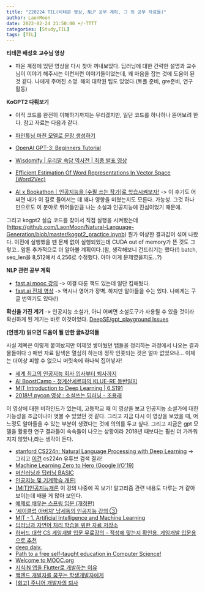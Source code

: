 ```yaml
---
title: "220224 TIL(티테콘 영상, NLP 공부 계획, 그 외 공부 자료들)"
author: LaonMoon
date: 2022-02-24 21:50:00 +/-TTTT
categories: [Study,TIL]
tags: [TIL]
---
```


**티테콘 배성호 교수님 영상**
- 파온 계정에 있던 영상을 다시 찾아 꺼내보았다. 딥러닝에 대한 간략한 설명과 교수님이 이야기 해주시는 이런저런 이야기들이었는데, 꽤 마음을 잡는 것에 도움이 된 것 같다. 나에게 주어진 소명. 해외 대학원 팁도 있었다.(토플 준비, gre준비, 연구 활동)

**KoGPT2 다뤄보기**
- 아직 코드를 완전히 이해하기까지는 무리겠지만, 일단 코드를 하나하나 뜯어보려 한다. 
참고 자료는 다음과 같다.

- [파인튜닝 마친 모델로 문장 생성하기](https://ratsgo.github.io/nlpbook/docs/generation/inference2/)
- [OpenAI GPT-3: Beginners Tutorial](https://www.youtube.com/watch?v=9g66yO0Jues)
- [Wisdomify | 우리말 속담 역사전 | 최종 발표 영상](https://www.youtube.com/watch?v=0BhQlCthQTk)
- [Efficient Estimation Of Word Representations In Vector Space (Word2Vec)](https://deepdaiv.oopy.io/paper/word2vec)
- [AI x Bookathon｜인공지능을 [수필 쓰는 작가]로 학습시켜보자!](https://jeinalog.tistory.com/25)
-> 이 후기도 어쩌면 내가 이 길로 들어서는 데 꽤나 영향을 미쳤는지도 모른다. 가능성. 그것 하나만으로도 이 분야로 뛰어들만큼 나는 소설과 인공지능에 진심이었기 때문에.

그리고 kogpt2 실습 코드를 찾아서 직접 실행을 시켜봤는데(https://github.com/LaonMoon/Natural-Language-Generation/blob/master/kogpt2_practice.ipynb) 뭔가 이상한 결과값이 섞여 나왔다. 이전에 실행했을 땐 문제 없이 실행되었는데 CUDA out of memory가 뜬 것도 그렇고.. 암튼 추가적으로 더 알아볼 계획이다.(참, 생각해보니 건드리기는 했다(!) batch, seq_len을 8,512에서 4,256로 수정했다. 아마 이게 문제였을지도...?)

**NLP 관련 공부 계획**
- [fast.ai mooc 강의](https://course.fast.ai/) -> 이걸 다룬 책도 있는데 일단 킵해뒀다.
- [fast.ai 전체 영상](https://www.youtube.com/watch?v=0oyCUWLL_fU) -> 역시나 영어가 장벽. 하지만 알아들을 수는 있다. 나에게는 구글 번역기도 있다(!)

**확신을 가진 계기**
-> 인공지능 소설가, 아니 어쩌면 소설도구가 사용될 수 있을 것이라 확신하게 된 계기는 바로 이것이었다.
[DeepSE/gpt_playground Issues](https://github.com/DeepSE/gpt_playground/issues/52)

**(언젠가) 읽으면 도움이 될 만한 글&강의들**

사실 제목은 이렇게 붙여놨지만 이제껏 쌓아뒀던 탭들을 정리하는 과정에서 나오는 결과물들이다 :) 매번 자료 탐색은 열심히 하는데 정작 인풋되는 것은 얼마 없었으나... 이제는 더이상 피할 수 없으니 머릿속에 하나씩 집어넣자!

- [세계 최고의 인공지능 회사 입사부터 퇴사까지](https://www.youtube.com/watch?v=mzQDuGeTZhg)
- [AI BoostCamp - 청계산셰르파의 KLUE-RE 등반일지](https://cheonggyemountain-sherpa.github.io/KLUE_RE/?fbclid=IwAR1rUrMerv_u3ApBN-ORtZmHF7EcLhU0NsZE50AU4hMdyBC4fZx75QbTxOg#%F0%9F%A4%9C-%EB%B6%80%EB%A1%9D-%ED%8C%80%EC%9B%90%EB%93%A4-%ED%95%9C%EB%A7%88%EB%94%94)
- [MIT Introduction to Deep Learning | 6.S191](https://www.youtube.com/watch?v=5tvmMX8r_OM&list=PLtBw6njQRU-rwp5__7C0oIVt26ZgjG9NI&ab_channel=AlexanderAmini)
- [2018년 pycon 영상 : 소설쓰는 딥러닝 - 조용래](https://www.youtube.com/watch?v=03mEWRC2hyA&ab_channel=PyConKorea)

이 영상에 대한 비하인드가 있는데, 고등학교 때 이 영상을 보고 인공지능 소설가에 대한 가능성을 조금이나마 엿볼 수 있었던 것 같다. 그리고 지금 다시 이 영상을 보았을 때, 어느정도 알아들을 수 있는 부분이 생겼다는 것에 의의를 두고 싶다. 그리고 지금은 gpt 모델을 활용한 연구 결과들이 속속들이 나오는 상황이라 2018년 때보다는 훨씬 더 가까워지지 않았나,라는 생각이 든다.

- [stanford CS224n: Natural Language Processing with Deep Learning](http://web.stanford.edu/class/cs224n/) -> 그리고 [이건](https://www.youtube.com/results?search_query=cs224n) cs224n 유튜브 검색 결과!
- [Machine Learning Zero to Hero (Google I/O'19)](https://www.youtube.com/watch?v=VwVg9jCtqaU&ab_channel=TensorFlow)
- [머신러닝과 딥러닝 BASIC](https://www.edwith.org/others26)
- [인공지능 및 기계학습 개론Ⅰ](https://www.edwith.org/machinelearning1_17/joinLectures/9738)
- [[MIT]인공지능개론](https://www.edwith.org/mitai/joinLectures/21462)
이 강의 나중에 꼭 보기! 알고리즘 관련 내용도 다루는 거 같아 보이는데 배울 게 많아 보인다.
- [예제로 배우는 스프링 입문 (개정판)](https://www.inflearn.com/course/spring_revised_edition)
- [‘세이클럽 아버지’ 남세동의 인공지능 강의 ③](https://www.youtube.com/watch?v=IsapcGYEASY&ab_channel=%ED%8B%B0%ED%83%80%EC%9E%84%EC%A6%88TV)
- [MIT - 1. Artificial Intelligence and Machine Learning](https://www.youtube.com/watch?v=t4K6lney7Zw)
- [딥러닝과 자연어 처리 학습을 위한 자료 저장소](https://charstring.tistory.com/459)
- [하버드 대학 CS 게임개발 입문 무료강의 - 적성에 맞는지 확인용, 게임개발 입문용으로 추천](https://madchick.tistory.com/161?category=667174)
- [deep daiv.](https://deepdaiv.oopy.io/)
- [Path to a free self-taught education in Computer Science!](https://github.com/ossu/computer-science)
- [Welcome to MOOC.org](https://www.mooc.org/#course-categories)
- [지식iN 앱을 Flutter로 개발하는 이유](https://d2.naver.com/helloworld/3384599)
- [백엔드 개발자를 꿈꾸는 학생개발자에게](https://d2.naver.com/news/3435170)
- [[회고] 주니어 개발자의 퇴사](https://taehyungk.github.io/posts/remember-good-bye-d/#%EA%B7%B8%EB%9F%BC%EC%97%90%EB%8F%84-%EB%B6%88%EA%B5%AC%ED%95%98%EA%B3%A0-%EB%82%98%EB%8A%94-%EB%8D%94-%EC%84%B1%EC%9E%A5%ED%95%98%EA%B3%A0-%EC%8B%B6%EC%97%88%EA%B3%A0-%EB%8D%94-%EB%8B%A8%EB%8B%A8%ED%95%B4%EC%A7%80%EA%B3%A0-%EC%8B%B6%EC%97%88%EB%8B%A4)